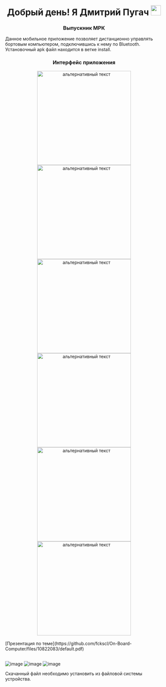<h1 align="center">Добрый день! Я Дмитрий Пугач
<img src="https://github.com/blackcater/blackcater/raw/main/images/Hi.gif" height="32"/></h1>
<h3 align="center">Выпускник МРК</h3>
Данное мобильное приложение позволяет дистанционно управлять бортовым компьютером, подключившись к нему по Bluetooth. 
Установочный apk файл находится в ветке install.
<h3 align="center">Интерфейс приложения</h3>

<div align="center">
<img src="https://user-images.githubusercontent.com/99506536/221130420-90eb57e8-ddd2-4e37-bf77-4f52b4f5fb37.png" alt="альтернативный текст" width="300px" height="auto">
<img src="https://user-images.githubusercontent.com/99506536/221130448-44282774-1698-4c3b-aa1d-9b9d4cfb3923.png" alt="альтернативный текст" width="300px" height="auto">
<img src="https://user-images.githubusercontent.com/99506536/221130463-188260ee-da84-411e-aa9a-464deb1ee0bc.png" alt="альтернативный текст" width="300px" height="auto">
<img src="https://user-images.githubusercontent.com/99506536/221130483-343737c2-90b4-44a5-a91d-4a6a49593ce4.png" alt="альтернативный текст" width="300px" height="auto">
<img src="https://user-images.githubusercontent.com/99506536/221130502-04698846-c96a-4fae-b3c0-c587e055d4cf.png" alt="альтернативный текст" width="300px" height="auto">
<img src="https://user-images.githubusercontent.com/99506536/221130521-3a660aa7-ad4f-499a-b91d-e1d9c0e52c3d.png" alt="альтернативный текст" width="300px" height="auto">
</div>
<br>
[Презентация по теме](https://github.com/fckscl/On-Board-Computer/files/10822083/default.pdf)
<br>
<br>


![image](https://user-images.githubusercontent.com/99506536/221039474-cff12c72-f9be-4458-a1d8-c3b717a3f250.png)
![image](https://user-images.githubusercontent.com/99506536/221039846-fc113fde-5dee-4dcc-8971-a123fa8fc4c0.png)
![image](https://user-images.githubusercontent.com/99506536/221040002-d6108074-377d-4eff-bdaa-80c9b8391d59.png)

Скачанный файл необходимо установить из файловой системы устройства. 





